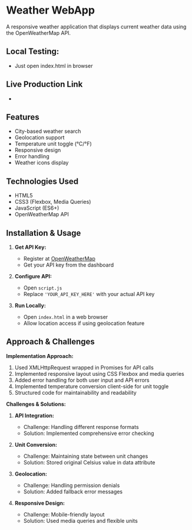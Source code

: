# Weather WebApp

A responsive weather application that displays current weather data using the OpenWeatherMap API.

## Local Testing:
- Just open index.html in browser

## Live Production Link
- 

## Features
- City-based weather search
- Geolocation support
- Temperature unit toggle (°C/°F)
- Responsive design
- Error handling
- Weather icons display

## Technologies Used
- HTML5
- CSS3 (Flexbox, Media Queries)
- JavaScript (ES6+)
- OpenWeatherMap API

## Installation & Usage

1. **Get API Key:**
   - Register at [OpenWeatherMap](https://home.openweathermap.org/users/sign_up)
   - Get your API key from the dashboard

2. **Configure API:**
   - Open `script.js`
   - Replace `'YOUR_API_KEY_HERE'` with your actual API key

3. **Run Locally:**
   - Open `index.html` in a web browser
   - Allow location access if using geolocation feature

## Approach & Challenges

**Implementation Approach:**
1. Used XMLHttpRequest wrapped in Promises for API calls
2. Implemented responsive layout using CSS Flexbox and media queries
3. Added error handling for both user input and API errors
4. Implemented temperature conversion client-side for unit toggle
5. Structured code for maintainability and readability

**Challenges & Solutions:**
1. **API Integration:**
   - Challenge: Handling different response formats
   - Solution: Implemented comprehensive error checking

2. **Unit Conversion:**
   - Challenge: Maintaining state between unit changes
   - Solution: Stored original Celsius value in data attribute

3. **Geolocation:**
   - Challenge: Handling permission denials
   - Solution: Added fallback error messages

4. **Responsive Design:**
   - Challenge: Mobile-friendly layout
   - Solution: Used media queries and flexible units

